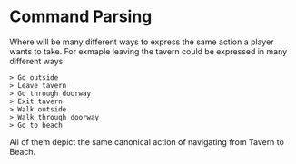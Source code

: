 Command Parsing
===============

Where will be many different ways to express the same action a player wants to take. For exmaple leaving the tavern could be expressed in many different ways:

```
> Go outside
> Leave tavern
> Go through doorway
> Exit tavern
> Walk outside
> Walk through doorway
> Go to beach
```

All of them depict the same canonical action of navigating from Tavern to Beach.
